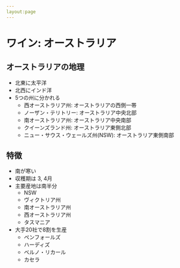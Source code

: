 ```yaml
---
layout:page
---
```


# ワイン: オーストラリア

## オーストラリアの地理

* 北東に太平洋
* 北西にインド洋
* 5つの州に分かれる
    * 西オーストラリア州: オーストラリアの西側一帯
    * ノーザン・テリトリー: オーストラリア中央北部
    * 南オーストラリア州: オーストラリア中央南部
    * クイーンズランド州: オーストラリア東側北部
    * ニュー・サウス・ウェールズ州(NSW): オーストラリア東側南部

## 特徴

* 南が寒い
* 収穫期は 3, 4月
* 主要産地は南半分
    * NSW
    * ヴィクトリア州
    * 南オーストラリア州
    * 西オーストラリア州
    * タスマニア
* 大手20社で8割を生産
    * ペンフォールズ
    * ハーディズ
    * ベルノ・リカール
    * カセラ
    
